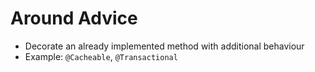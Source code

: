 # Around Advice

- Decorate an already implemented method with additional behaviour
- Example: `@Cacheable`, `@Transactional`

